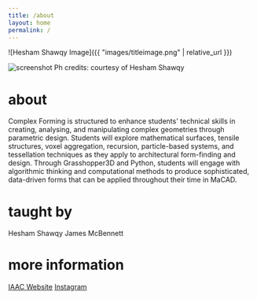 ```yaml
---
title: /about
layout: home
permalink: /
---
```


![Hesham Shawqy Image]({{ "images/titleimage.png" | relative_url }})

![screenshot](images/titleimage.png)
Ph credits: courtesy of Hesham Shawqy

# about

Complex Forming is structured to enhance students' technical skills in creating, analysing, and manipulating complex geometries through parametric design. Students will explore mathematical surfaces, tensile structures, voxel aggregation, recursion, particle-based systems, and tessellation techniques as they apply to architectural form-finding and design. Through Grasshopper3D and Python, students will engage with algorithmic thinking and computational methods to produce sophisticated, data-driven forms that can be applied throughout their time in MaCAD.

# taught by

Hesham Shawqy
James McBennett

# more information
<a href="https://iaac.net/educational-programmes/masters-programmes/macad/">IAAC Website</a>
<a href="https://www.instagram.com/iaac_macad/">Instagram</a>
